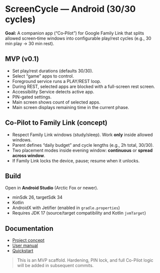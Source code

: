 # ScreenCycle — Android (30/30 cycles)

**Goal:** A companion app (“Co‑Pilot”) for Google Family Link that splits allowed screen‑time windows into configurable play/rest cycles (e.g., 30 min play → 30 min rest).

## MVP (v0.1)
- Set play/rest durations (defaults 30/30).
- Select “game” apps to control.
- Foreground service runs a PLAY/REST loop.
- During REST, selected apps are blocked with a full-screen rest screen.
- Accessibility Service detects active app.
- PIN-gated settings.
- Main screen shows count of selected apps.
- Main screen displays remaining time in the current phase.

## Co-Pilot to Family Link (concept)
- Respect Family Link windows (study/sleep). Work **only** inside allowed windows.
- Parent defines “daily budget” and cycle lengths (e.g., 2h total, 30/30).
- Two placement modes inside evening window: **continuous** or **spread across window**.
- If Family Link locks the device, pause; resume when it unlocks.

## Build
Open in **Android Studio** (Arctic Fox or newer).
- minSdk 26, targetSdk 34
- Kotlin
- AndroidX with Jetifier (enabled in `gradle.properties`)
- Requires JDK 17 (source/target compatibility and Kotlin `jvmTarget`)

## Documentation
- [Project concept](CONCEPT.md)
- [User manual](docs/index.md)
- [Quickstart](docs/quickstart.md)

> This is an MVP scaffold. Hardening, PIN lock, and full Co-Pilot logic will be added in subsequent commits.
